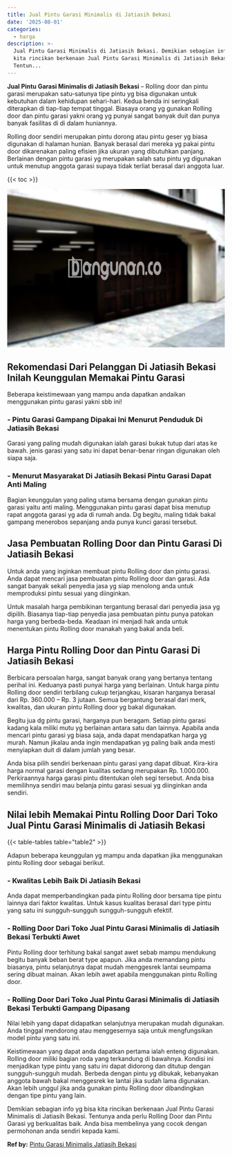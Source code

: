 ```yaml
---
title: Jual Pintu Garasi Minimalis di Jatiasih Bekasi
date: '2025-08-01'
categories:
  - harga
description: >-
  Jual Pintu Garasi Minimalis di Jatiasih Bekasi. Demikian sebagian info yg bisa
  kita rincikan berkenaan Jual Pintu Garasi Minimalis di Jatiasih Bekasi.
  Tentun...
---
```


**Jual Pintu Garasi Minimalis di Jatiasih Bekasi** – Rolling door dan pintu garasi merupakan satu-satunya tipe pintu yg bisa digunakan untuk kebutuhan dalam kehidupan sehari-hari. Kedua benda ini seringkali diterapkan di tiap-tiap tempat tinggal. Biasaya orang yg gunakan Rolling door dan pintu garasi yakni orang yg punyai sangat banyak duit dan punya banyak fasilitas di di dalam huniannya.

Rolling door sendiri merupakan pintu dorong atau pintu geser yg biasa digunakan di halaman hunian. Banyak berasal dari mereka yg pakai pintu door dikarenakan paling efisien jika ukuran yang dibutuhkan panjang. Berlainan dengan pintu garasi yg merupakan salah satu pintu yg digunakan untuk menutup anggota garasi supaya tidak terliat berasal dari anggota luar.

{{< toc >}}

![Jual Pintu Garasi Minimalis di Jatiasih Bekasi](/images/pintu-garasi-26.png)

## Rekomendasi Dari Pelanggan Di Jatiasih Bekasi Inilah Keunggulan Memakai Pintu Garasi

Beberapa keistimewaan yang mampu anda dapatkan andaikan menggunakan pintu garasi yakni sbb ini!

### \- Pintu Garasi Gampang Dipakai Ini Menurut Penduduk Di Jatiasih Bekasi

Garasi yang paling mudah digunakan ialah garasi bukak tutup dari atas ke bawah. jenis garasi yang satu ini dapat benar-benar ringan digunakan oleh siapa saja.

### \- Menurut Masyarakat Di Jatiasih Bekasi Pintu Garasi Dapat Anti Maling

Bagian keunggulan yang paling utama bersama dengan gunakan pintu garasi yaitu anti maling. Menggunakan pintu garasi dapat bisa menutup rapat anggota garasi yg ada di rumah anda. Dg begitu, maling tidak bakal gampang menerobos sepanjang anda punya kunci garasi tersebut.

## Jasa Pembuatan Rolling Door dan Pintu Garasi Di Jatiasih Bekasi

Untuk anda yang inginkan membuat pintu Rolling door dan pintu garasi. Anda dapat mencari jasa pembuatan pintu Rolling door dan garasi. Ada sangat banyak sekali penyedia jasa yg siap menolong anda untuk memproduksi pintu sesuai yang diinginkan.

Untuk masalah harga pembikinan tergantung berasal dari penyedia jasa yg dipilih. Biasanya tiap-tiap penyedia jasa pembuatan pintu punya patokan harga yang berbeda-beda. Keadaan ini menjadi hak anda untuk menentukan pintu Rolling door manakah yang bakal anda beli.

## Harga Pintu Rolling Door dan Pintu Garasi Di Jatiasih Bekasi

Berbicara persoalan harga, sangat banyak orang yang bertanya tentang perihal ini. Keduanya pasti punyai harga yang berlainan. Untuk harga pintu Rolling door sendiri terbilang cukup terjangkau, kisaran harganya berasal dari Rp. 360.000 – Rp. 3 jutaan. Semua bergantung berasal dari merk, kwalitas, dan ukuran pintu Rolling door yg bakal digunakan.

Begitu jua dg pintu garasi, harganya pun beragam. Setiap pintu garasi kadang kala miliki mutu yg berlainan antara satu dan lainnya. Apabila anda mencari pintu garasi yg biasa saja, anda dapat mendapatkan harga yg murah. Namun jikalau anda ingin mendapatkan yg paling baik anda mesti menyiapkan duit di dalam jumlah yang besar.

Anda bisa pilih sendiri berkenaan pintu garasi yang dapat dibuat. Kira-kira harga normal garasi dengan kualitas sedang merupakan Rp. 1.000.000. Perkiraannya harga garasi pintu ditentukan oleh segi tersebut. Anda bisa memilihnya sendiri mau belanja pintu garasi sesuai yg diinginkan anda sendiri.

## Nilai lebih Memakai Pintu Rolling Door Dari Toko Jual Pintu Garasi Minimalis di Jatiasih Bekasi

{{< table-tables table="table2" >}}

Adapun beberapa keunggulan yg mampu anda dapatkan jika menggunakan pintu Rolling door sebagai berikut.

### \- Kwalitas Lebih Baik Di Jatiasih Bekasi

Anda dapat memperbandingkan pada pintu Rolling door bersama tipe pintu lainnya dari faktor kwalitas. Untuk kasus kualitas berasal dari type pintu yang satu ini sungguh-sungguh sungguh-sungguh efektif.

### \- Rolling Door Dari Toko Jual Pintu Garasi Minimalis di Jatiasih Bekasi Terbukti Awet

Pintu Rolling door terhitung bakal sangat awet sebab mampu mendukung begitu banyak beban berat type apapun. Jika anda memandang pintu biasanya, pintu selanjutnya dapat mudah menggesrek lantai seumpama sering dibuat mainan. Akan lebih awet apabila menggunakan pintu Rolling door.

### \- Rolling Door Dari Toko Jual Pintu Garasi Minimalis di Jatiasih Bekasi Terbukti Gampang Dipasang

Nilai lebih yang dapat didapatkan selanjutnya merupakan mudah digunakan. Anda tinggal mendorong atau menggesernya saja untuk mengfungsikan model pintu yang satu ini.

Keistimewaan yang dapat anda dapatkan pertama ialah enteng digunakan. Rolling door miliki bagian roda yang terkandung di bawahnya. Kondisi ini menjadikan type pintu yang satu ini dapat didorong dan ditutup dengan sungguh-sungguh mudah. Berbeda dengan pintu yg dibukak, kebanyakan anggota bawah bakal menggesrek ke lantai jika sudah lama digunakan. Akan lebih unggul jika anda gunakan pintu Rolling door dibandingkan dengan tipe pintu yang lain.

Demikian sebagian info yg bisa kita rincikan berkenaan Jual Pintu Garasi Minimalis di Jatiasih Bekasi. Tentunya anda perlu Rolling Door dan Pintu Garasi yg berkualitas baik. Anda bisa membelinya yang cocok dengan permohonan anda sendiri kepada kami.

**Ref by:** [Pintu Garasi Minimalis Jatiasih Bekasi](https://id.wikipedia.org/wiki/Pintu)
